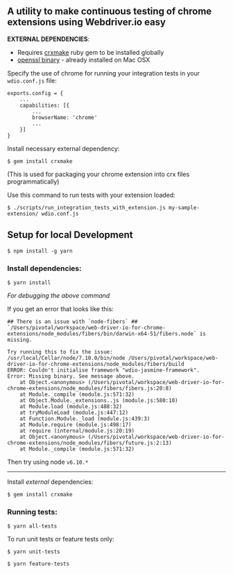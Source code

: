 ## A utility to make continuous testing of chrome extensions using Webdriver.io easy

**EXTERNAL DEPENDENCIES**: 
- Requires [crxmake](https://github.com/Constellation/crxmake) ruby gem to be installed globally
- [openssl binary](https://www.openssl.org/source/) - already installed on Mac OSX

Specify the use of chrome for running your integration tests in your `wdio.conf.js` file:
```
exports.config = {
    ...
    capabilities: [{
        ...
        browserName: 'chrome'
        ...
    }]
}
```

Install necessary external dependency:

```
$ gem install crxmake
```

(This is used for packaging your chrome extension into crx files programmatically)

Use this command to run tests with your extension loaded:
```
$ ./scripts/run_integration_tests_with_extension.js my-sample-extension/ wdio.conf.js
```

## Setup for local Development

```
$ npm install -g yarn
```

### Install dependencies:
```
$ yarn install
```

*For debugging the above command*

If you get an error that looks like this:

```
## There is an issue with `node-fibers` ##
`/Users/pivotal/workspace/web-driver-io-for-chrome-extensions/node_modules/fibers/bin/darwin-x64-51/fibers.node` is missing.

Try running this to fix the issue: /usr/local/Cellar/node/7.10.0/bin/node /Users/pivotal/workspace/web-driver-io-for-chrome-extensions/node_modules/fibers/build
ERROR: Couldn't initialise framework "wdio-jasmine-framework".
Error: Missing binary. See message above.
    at Object.<anonymous> (/Users/pivotal/workspace/web-driver-io-for-chrome-extensions/node_modules/fibers/fibers.js:20:8)
    at Module._compile (module.js:571:32)
    at Object.Module._extensions..js (module.js:580:10)
    at Module.load (module.js:488:32)
    at tryModuleLoad (module.js:447:12)
    at Function.Module._load (module.js:439:3)
    at Module.require (module.js:498:17)
    at require (internal/module.js:20:19)
    at Object.<anonymous> (/Users/pivotal/workspace/web-driver-io-for-chrome-extensions/node_modules/fibers/future.js:2:13)
    at Module._compile (module.js:571:32)
```
Then try using node `v6.10.*`

---

Install *external* dependencies:

```
$ gem install crxmake
```

### Running tests:
```
$ yarn all-tests
```

To run unit tests or feature tests only:

```
$ yarn unit-tests
```

```
$ yarn feature-tests
```
